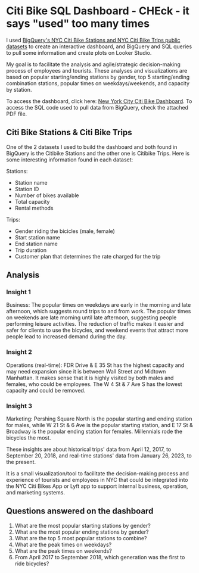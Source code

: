 # Citi Bike SQL Dashboard - CHEck - it says "used" too many times

I used [BigQuery's NYC Citi Bike Stations and NYC Citi Bike Trips public datasets](https://console.cloud.google.com/marketplace/details/city-of-new-york/nyc-citi-bike?project=ny-citi-bikes) to create an interactive dashboard, and BigQuery and SQL queries to pull some information and create plots on Looker Studio. 

My goal is to facilitate the analysis and agile/strategic decision-making process of employees and tourists. These analyses and visualizations are based on popular starting/ending stations by gender, top 5 starting/ending combination stations, popular times on weekdays/weekends, and capacity by station.

To access the dashboard, click here: [New York City Citi Bike Dashboard]( https://lookerstudio.google.com/embed/reporting/8d31609f-a11d-4179-ac3a-3a1878053e7a/page/M3rFD). To access the SQL code used to pull data from BigQuery, check the attached PDF file. 

## Citi Bike Stations & Citi Bike Trips 

One of the 2 datasets I used to build the dashboard and both found in BigQuery is the Citibike Stations and the other one is Citibike Trips. Here is some interesting information found in each dataset: 

Stations: 

* Station name 
* Station ID 
* Number of bikes available 
* Total capacity 
* Rental methods 

Trips: 

* Gender riding the bicicles (male, female)
* Start station name 
* End station name 
* Trip duration 
* Customer plan that determines the rate charged for the trip 

## Analysis 

### Insight 1

Business: The popular times on weekdays are early in the morning and late afternoon, which suggests round trips to and from work. The popular times on weekends are late morning until late afternoon, suggesting people performing leisure activities. The reduction of traffic makes it easier and safer for clients to use the bicycles, and weekend events that attract more people lead to increased demand during the day.

### Insight 2

Operations (real-time): FDR Drive & E 35 St has the highest capacity and may need expansion since it is between Wall Street and Midtown Manhattan. It makes sense that it is highly visited by both males and females, who could be employees. The W 4 St & 7 Ave S has the lowest capacity and could be removed.

### Insight 3

Marketing: Pershing Square North is the popular starting and ending station for males, while W 21 St & 6 Ave is the popular starting station, and E 17 St & Broadway is the popular ending station for females. Millennials rode the bicycles the most. 

These insights are about historical trips' data from April 12, 2017, to September 20, 2018, and real-time stations' data from January 26, 2023, to the present. 

It is a small visualization/tool to facilitate the decision-making process and experience of tourists and employees in NYC that could be integrated into the NYC Citi Bikes App or Lyft app to support internal business, operation, and marketing systems. 

## Questions answered on the dashboard

1. What are the most popular starting stations by gender?
2. What are the most popular ending stations by gender?
3. What are the top 5 most popular stations to combine? 
4. What are the peak times on weekdays?
5. What are the peak times on weekends? 
6. From April 2017 to September 2018, which generation was the first to ride bicycles? 
